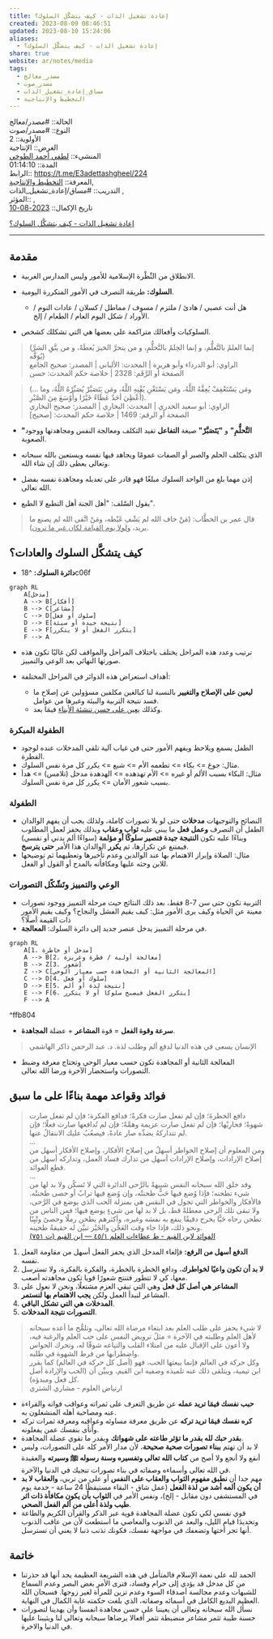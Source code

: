 ```yaml
---  
title: إعادة تشغيل الذات - كيف يتشكَّل السلوك؟  
created: 2023-08-09 08:46:51  
updated: 2023-08-10 15:24:06  
aliases:  
  - إعادة تشغيل الذات - كيف يتشكَّل السلوك؟  
share: true  
website: ar/notes/media  
tags:  
  - مصدر_معالج  
  - مصدر_صوت  
  - مساق_إعادة_تشغيل_الذات  
  - التخطيط واﻹنتاجية  
---  
```

  
  
  
الحالة:: #مصدر/معالج    
النوع:: #مصدر/صوت    
اﻷولوية:: 2    
الغرض:: الإنتاجية    
المنشيء:: [لطفي أحمد الطوخي](%D9%84%D8%B7%D9%81%D9%8A%20%D8%A3%D8%AD%D9%85%D8%AF%20%D8%A7%D9%84%D8%B7%D9%88%D8%AE%D9%8A.md)    
المدة:: 01:14:10    
الرابط:: <https://t.me/E3adettashgheel/224>    
المعرفة:: [التخطيط واﻹنتاجية](%D8%A7%D9%84%D8%AA%D8%AE%D8%B7%D9%8A%D8%B7%20%D9%88%D8%A7%EF%BB%B9%D9%86%D8%AA%D8%A7%D8%AC%D9%8A%D8%A9.md),    
التدريب:: #مساق/إعادة_تشغيل_الذات ,    
المؤثر:: ,    
تاريخ اﻹكمال:: [2023-08-10](2023-08-10.md)  
  
[إعادة تشغيل الذات - كيف يتشكَّل السلوك؟](https://t.me/E3adettashgheel/224)  
  
---  
  
## مقدمة  
  
- الانطلاق من النِّظْرة الإسلامية للأمور وليس المدارس الغربية.  
  
- **السلوك:** طريقة التصرف في الأمور المتكررة اليومية.  
  
  - هل أنت عصبي / هادئ / ملتزم / مسوف / مماطل / كسلان / عادات النوم / الأوراد / شكل اليوم العام / الطعام / إلخ.  
  
- السلوكيات وأفعالك متراكمة على بعضها هي التي تشكلك كشخص.  
  
> (إنما العلمُ بالتَّعلُّم، و إنما الحِلمُ بالتَّحلُّمِ، و من يتحرَّ الخيرَ يُعطَهْ، و من يتَّقِ الشرَّ يُوَقَّه)    
> الراوي: أبو الدرداء وأبو هريرة | المحدث: الألباني | المصدر: صحيح الجامع    
> الصفحة أو الرَّقَم: 2328 | خلاصة حكم المحدث: حسن  
  
> (… ومَن يَسْتَعْفِفْ يُعِفَّهُ اللَّهُ، ومَن يَسْتَغْنِ يُغْنِهِ اللَّهُ، ومَن يَتَصَبَّرْ يُصَبِّرْهُ اللَّهُ، وما أُعْطِيَ أحَدٌ عَطَاءً خَيْرًا وأَوْسَعَ مِنَ الصَّبْرِ).    
> الراوي: أبو سعيد الخدري | المحدث: البخاري | المصدر: صحيح البخاري    
> الصفحة أو الرقم: 1469 | خلاصة حكم المحدث: [صحيح]  
  
- **"التَّحلُّمِ"** و **"يَتَصَبَّرْ"** صيغة **التفاعل** تفيد التكلف ومعالجة النفس ومجاهدتها ووجود الصعوبة.  
  
- الذي يتكلف الحلم والصبر أو الصفات عمومًا ويجاهد فيها نفسه ويستعين بالله سبحانه وتعالى يعطى ذلك إن شاء الله.  
  
- إذن مهما بلغ من الواحد السلوك مبلغًا فهو قادر على تعديله ومجاهدة نفسه بفضل الله تعالى.  
  
- يقول السّلف: "أهل الجنة أهل التطبع لا الطبع".  
  
> قال عمر بن الخطَّاب: (مَنْ خاف الله لم يَشْفِ غَيْظه، ومَنْ اتَّقى الله لم يصنع ما يريد، <u>ولولا يوم القيامة لكان غير ما ترون</u>).  
  
## كيف يتشكَّل السلوك والعادات؟  
  
- **دائرة السلوك:** ^18c06f  
  
```mermaid  
graph RL  
    A[مدخل]  
    A --> B[أفكار]  
    B --> C[مشاعر]  
    C --> D[سلوك أو فعل]  
    D --> E[نتيجة جيدة أو سيئة]  
    E --> F[يتكرر الفعل أو لا يتكرر]  
    F --> A  
```  
  
- ترتيب وعدد هذه المراحل يختلف باختلاف المراحل والمواقف لكن غالبًا تكون هذه صورتها النهائي بعد الوعي والتمييز.  
  
- أهداف استعراض هذه الدوائر في المراحل المختلفة:  
  - **ليعين على الإصلاح والتغيير** بالنسبة لنا كبالغين مكلفين مسؤولين عن إصلاح ما فسد نتيجة التربية والبيئة وغيرها من عوامل.  
  - وكذلك <u>يعين على حسن تنشئة الأبناء</u> فيمَا بعد.  
  
### الطفولة المبكرة  
  
- الطفل يسمع ويلاحظ ويفهم الأمور حتى في غياب آلية تلقي المدخلات عنده لوجود الفطرة.  
- مثال: جوع => بكاء => تطعمه اﻷم => شبع => يكرر كل مرة نفس السلوك.  
- مثال: البكاء بسبب الألم أو غيره => اﻷم تهدهده => الهدهدة مدخل (تلامس) => هدأ بسبب شعور الأمان => يكرر كل مرة نفس السلوك.  
  
### الطفولة  
  
- النصائح والتوجيهات **مدخلات** حتى لو بلا تصورات كاملة، ولذلك يجب أن يفهم الوالدان الطفل أن التصرف **وعمل فعل** ما يبني عليه **ثواب وعقاب** وبذلك يحفز لعمل المطلوب وبناءًا عليه تكون **النتيجة جيدة فتصير سلوكًا أو مؤلمة** (سواءًا ألم بدني أو نفسي) فيمتنع عن تكرارها، ثم **يكرر** الوالدان هذا الأمر **حتى يترسخ**.  
- مثال: الصلاة وإبراز الاهتمام بها عند الوالدين وعدم تأخيرها وتعظيهما ثم توضيحها للابن وحثه عليها ومكافأته بالمدح أو القول أو الفعل.  
  
### الوعي والتمييز وتَشّكًل التصورات  
  
- التربية تكون حتى سن 7-8 فقط، بعد ذلك النتائج حيث مرحلة التمييز ووجود تصورات معينة عن الحياة وكيف يرى الأمور مثل: كيف يقيم الفشل والنجاح؟ وكيف يقيم الأمور ذات القيمة أصلًا؟  
- في مرحلة التمييز يدخل عنصر جديد إلى دائرة السلوك: **المعالجة**.  
  
```mermaid  
graph RL  
    A[1. مدخل أو خاطرة]  
    A --> B[2. معالجة أولية / فطرة وغريزة]  
    B --> Z[3. شعور]  
    Z --> C[المعالجة الثانية أو المجاهدة حسب معيار الوحي]  
    C --> D[4. سلوك أو فعل]  
    D --> E[5. نتيجة لذة أو ألم]  
    E --> F[6. يتكرر الفعل فيصبح سلوكا أو لا يتكرر]  
    F --> A  
```  
  
^ffb804  
  
- **سرعة وقوة الفعل** = قوة **المشاعر** + عضلة **المجاهدة**.  
  
> اﻹنسان يسعى في هذه الدنيا لدفع ألم وطلب لذة. د. عبد الرحمن ذاكر الهاشمي  
  
- المعالجة الثانية أو المجاهدة تكون حسب معيار الوحي وتحتاج معرفة وضبط التصورات واستحضار الآخرة ورضا الله تعالى.  
  
## فوائد وقواعد مهمة بناءًا على ما سبق  
  
> دافع الخطرةَ؛ فإن لم تفعل صارت فكرةً؛ فدافع الفكرة؛ فإن لم تفعل صارت شهوةً؛ فحارِبْها؛ فإن لم تفعل صارت عزيمة وهمَّةً؛ فإن لم تُدافعها صارت فعلًا؛ فإن لم تتداركهُ بضدِّه صار عادةً، فيصعُبُ عليك الانتقالُ عنها.    
> …    
> ومن المعلوم أن إصلاح الخواطر أسهلُ من إصلاح الأفكار، وإصلاح الأفكار أسهل من إصلاح الإرادات، وإصلاح الإرادات أسهل من تدارك فساد العمل، وتداركه أسهل من قطع العوائد.    
> …    
> وقد خلق الله سبحانه النفس شبيهةً بالرَّحى الدائرة التي لا تَسكُن ولا بد لها من شيء تطحنه؛ فإذا وُضع فيها حَبٌّ طحنتْه، وإن وُضع فيها ترابٌ أو حصى طحنتْه. فالأفكار والخواطر التي تجول في النفس هي بمنزلة الحب الذي يوضع في الرَّحى، ولا تبقى تلك الرحى معطلةً قط، بل لا بد لها من شيءٍ يوضع فيها؛ فمن الناس من تطحن رحاه حَبًّا يخرج دقيقًا ينفع به نفسَه وغيره، وأكثرهم يطحن رملًا وحصىً وتْبِنًا ونحو ذلك، فإذا جاء وقت العَجْن والخَبْز تبيَّن له حقيقةُ طحينه.    
> [الفوائد لابن القيم - ط عطاءات العلم ١/‏٤٥ — ابن القيم (ت ٧٥١)](https://app.turath.io/book/212?page=55)  
  
1. **الدفع أسهل من الرفع:** فإلغاء المدخل الذي يحفز الفعل أسهل من مقاومة الفعل نفسه.  
2. **لا بد أن تكون واعيًا لخواطرك**، ودافع الخطرة بالخطرة، والفكرة بالفكرة، ولا تسترسل معها، كي لا تتطور فتنتج شعورًا قويا تكون مجاهدته أصعب.  
3. **المشاعر هي أصل كل فعل** وهي التي تبقي العزم مشتعلًا، ونحن لا نعول على المشاعر لنبدأ العمل ولكن **يجب الاهتمام بها لنستمر**.  
4. **المدخلات هي التي تشكل الباقي**.  
5. **التصورات نتيجة المدخلات**.  
  
> لا شيء يحفز على طلب العلم بعد ابتغاء مرضاة الله تعالى، وتلمُّح ما أعده سبحانه لأهل العلم وطلبته في الآخرة = مثلُ ترويض النفس على حب العلم والرغبة فيه، ولا أعون على الإقبال عليه من امتلاء القلب والتياعه شوقًا له، وتحرك الحواس واضطرابها من فرط الشهوة في طلبه.    
> وكل حركة في العالم فإنما يبعثها الحب، فهو (أصل كل حركة في العالم) كما يقرر ابن تيمية، ويتلقى ذلك عنه تلميذه وصفيه ابن القيم، ويبيِّن أن (الحب والإرادة أصل كل فعل ومبدؤه).    
> ارتياض العلوم - مشاري الشثري  
  
- **حبب نفسك فيمَا تريد عمله** عن طريق التعرف على ثمراته وعواقب فواته والقراءة عنه ومصاحبة أهله المنشغلون به.  
- **كره نفسك فيمَا تريد تركه** عن طريق معرفة مساوئه وعواقبه ومعرفة ثمرات تركه وأنأى بنفسك عمن يفعلونه.  
- **بقدر حبك لله بقدر ما تؤثر طاعته على شهواتك** وبقدر ما تقوي عضلة المجاهدة.  
- لا بد أن تهتم **ببناء تصورات صحية صحيحة**، لأن مدار الأمر كله على التصورات، وليس أنفع ولا أنجع ولا أصح من **كتاب الله تعالى وتفسيره وسنة رسوله ﷺ وسيرته** والعقيدة في الله تعالى وأسماءه وصفاته في بناء تصورات تنجيك في الدنيا والآخرة.  
- مهم جدا أن **نطبق مفهوم الثواب والعقاب على النفس** أو على من تربي، **والعقاب لا بد أن يكون ألمه أشد من لذة الفعل** (عمل شاق - البقاء مستيقظًا 24 ساعة - خدمة يوم في المستشفى دون مقابل - إلخ)، ونفس اﻷمر في **الثواب بأن يكون مكافأة ذات اثر طيب ولذة أعلى من ألم الفعل الصحي**.  
- قوي نفسي لكي تكون عضلة المجاهدة قوية عبر الذكر والقرآن الكريم والطاعة وتحديدَا قيام الليل، والبعد عن الذنوب والمعاصي ما استطعت لأن من عاقب الذنوب أنها تجر أختها وتضعفك في مواجهة نفسك، فكونك تذنب ذنبا لا يعني أن تسترسل.  
  
## خاتمة  
  
- الحمد لله على نعمة الإسلام فالمتأمل في هذه الشريعة العظيمة يجد أنها قد حذرتنا من كل مدخل قد يؤدي إلى حرام وفساد، فترى الأمر بغض البصر وعدم السماع للشبهات وعدم مجالسة أصدقاء السوء وعدم تزين للمرأة لغير زوجها. فسبحان الله العظيم البديع الكامل في أسمائه وصفاته، الذي بلغت حكمته غاية الكمال في النهاية.  
- نسأل الله سبحانه وتعالى أن يعيننا على حسن مجاهدة انفسنا وأن يهدينا لتصورات حسنة طيبة تثمر مشاعر منضبطة تثمر أفعالا يرضاها سبحانه وتعالى لنا ويثيبنا عليها في الدنيا والاخرة.  
